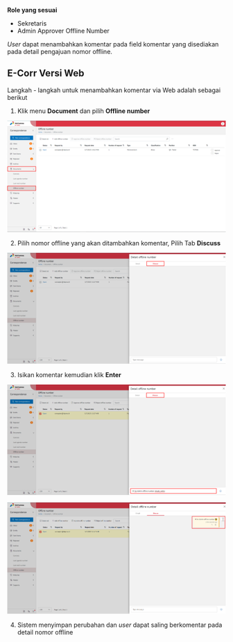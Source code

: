 **Role yang sesuai**

- Sekretaris
- Admin Approver Offline Number

*User* dapat menambahkan komentar pada field komentar yang disediakan pada detail pengajuan nomor offline. 

## **E-Corr Versi Web**

Langkah - langkah untuk menambahkan komentar via Web adalah sebagai berikut

1. Klik menu **Document** dan pilih **Offline number**

![gambar](DocumentControl/DC_Web/AG16.png)

2. Pilih nomor offline yang akan ditambahkan komentar, Pilih Tab **Discuss**

![gambar](DocumentControl/DC_Web/AG30.png)

3. Isikan komentar kemudian klik **Enter**

![gambar](DocumentControl/DC_Web/AG31.png)

![gambar](DocumentControl/DC_Web/AG32.png)


4. Sistem menyimpan perubahan dan *user* dapat saling berkomentar pada detail nomor offline